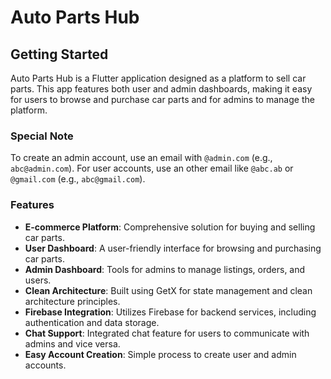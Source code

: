 # Auto Parts Hub

## Getting Started

Auto Parts Hub is a Flutter application designed as a platform to sell car parts. This app features both user and admin dashboards, making it easy for users to browse and purchase car parts and for admins to manage the platform.

### Special Note
To create an admin account, use an email with `@admin.com` (e.g., `abc@admin.com`). For user accounts, use an other email like `@abc.ab` or `@gmail.com` (e.g., `abc@gmail.com`).

### Features

- **E-commerce Platform**: Comprehensive solution for buying and selling car parts.
- **User Dashboard**: A user-friendly interface for browsing and purchasing car parts.
- **Admin Dashboard**: Tools for admins to manage listings, orders, and users.
- **Clean Architecture**: Built using GetX for state management and clean architecture principles.
- **Firebase Integration**: Utilizes Firebase for backend services, including authentication and data storage.
- **Chat Support**: Integrated chat feature for users to communicate with admins and vice versa.
- **Easy Account Creation**: Simple process to create user and admin accounts.
